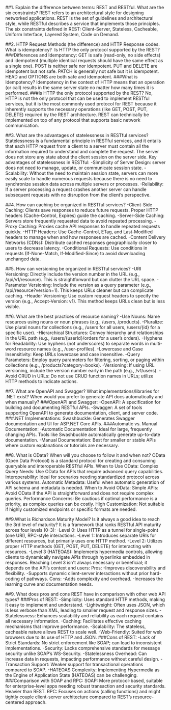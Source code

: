 ##1. Explain the difference between terms: REST and RESTful. What are the six constraints?
REST refers to an architectural style for designing networked applications.
REST is the set of guidelines and architectural style, while RESTful describes a service that implements those principles.
The six constraints defined in REST: Client-Server, Stateless, Cacheable, Uniform Interface, Layered System, Code on Demand.

##2. HTTP Request Methods (the difference) and HTTP Response codes. What is idempotency?  Is HTTP the only protocol supported by the REST?
###Differences and Idempotency:
GET is safe (read-only, no side effects) and idempotent (multiple identical requests should have the same effect as a single one).
POST is neither safe nor idempotent.
PUT and DELETE are idempotent but not safe.
PATCH is generally not safe but it is idempotent.
HEAD and OPTIONS are both safe and idempotent.
###What is Idempotency?
Idempotency in the context of HTTP means that an operation (or call) results in the same server state no matter how many times it is performed.
###Is HTTP the only protocol supported by the REST?
No, HTTP is not the only protocol that can be used to implement RESTful services, but it is the most commonly used protocol for REST because it inherently supports the necessary operations (like GET, POST, PUT, DELETE) required by the REST architecture.
REST can technically be implemented on top of any protocol that supports basic network communication.

##3. What are the advantages of statelessness in RESTful services?
Statelessness is a fundamental principle in RESTful services, and it entails that each HTTP request from a client to a server must contain all the information required to understand and complete the request. The server does not store any state about the client session on the server side.
Key advantages of statelessness in RESTful: 
-Simplicity of Server Design: server does not need to manage, update, or communicate session state.
-Scalability: Without the need to maintain session state, servers can more easily scale to handle numerous requests because there is no need to synchronize session data across multiple servers or processes.
-Reliability: If a server processing a request crashes another server can handle subsequent requests with no disruption from the client’s perspective.

##4. How can caching be organized in RESTful services?
-Client-Side Caching: Clients save responses to reduce future requests. Proper HTTP headers (Cache-Control, Expires) guide the caching.
-Server-Side Caching: Servers store frequently requested data to avoid repeated processing.
-Proxy Caching: Proxies cache API responses to handle repeated requests quickly.
-HTTP Headers: Use Cache-Control, ETag, and Last-Modified headers to manage when and how responses are cached.
-Content Delivery Networks (CDNs): Distribute cached responses geographically closer to users to decrease latency.
-Conditional Requests: Use conditions in requests (If-None-Match, If-Modified-Since) to avoid downloading unchanged data.

##5. How can versioning be organized in RESTful services?
-URI Versioning: Directly include the version number in the URL (e.g., /api/v1/resource). This is straightforward but can clutter the URL space.
-Parameter Versioning: Include the version as a query parameter (e.g., /api/resource?version=1). This keeps URLs cleaner but can complicate caching.
-Header Versioning: Use custom request headers to specify the version (e.g., Accept-Version: v1). This method keeps URLs clean but is less visible.

##6. What are the best practices of resource naming?
-Use Nouns: Name resources using nouns or noun phrases (e.g., /users, /products).
-Pluralize: Use plural nouns for collections (e.g., /users for all users, /users/{id} for a specific user).
-Hierarchical Structures: Convey hierarchy and relationships in the URL path (e.g., /users/{userId}/orders for a user’s orders).
-Hyphens for Readability: Use hyphens (not underscores) to separate words in multi-word resource names (e.g., /user-profiles).
-Lowercase and Case Insensitivity: Keep URLs lowercase and case insensitive.
-Query Parameters: Employ query parameters for filtering, sorting, or paging within collections (e.g., /products?category=books).
-Versioning: If using URL versioning, include the version number early in the path (e.g., /v1/users).
-Avoid CRUD in URLs: Do not use CRUD function names in URLs; utilize HTTP methods to indicate actions.

##7. What are OpenAPI and Swagger? What implementations/libraries for .NET exist? When would you prefer to generate API docs automatically and when manually?
###OpenAPI and Swagger:
-OpenAPI: A specification for building and documenting RESTful APIs.
-Swagger: A set of tools supporting OpenAPI to generate documentation, client, and server code.
###.NET Implementations: Swashbuckle: Generates Swagger documentation and UI for ASP.NET Core APIs.
###Automatic vs. Manual Documentation:
-Automatic Documentation: Ideal for large, frequently changing APIs. Tools like Swashbuckle automatically generate up-to-date documentation.
-Manual Documentation: Best for smaller or stable APIs where custom explanations or tutorials are necessary.

##8. What is OData? When will you choose to follow it and when not?
OData (Open Data Protocol) is a standard protocol for creating and consuming queryable and interoperable RESTful APIs.
When to Use OData:
Complex Query Needs: Use OData for APIs that require advanced query capabilities.
Interoperability: Ideal for scenarios needing standardized protocol across various systems.
Automatic Metadata: Useful when automatic generation of API schema and metadata is needed.
When to Avoid OData:
Simple APIs: Avoid OData if the API is straightforward and does not require complex queries.
Performance Concerns: Be cautious if optimal performance is a priority, as complex queries can be costly.
High Customization: Not suitable if highly customized endpoints or specific formats are needed.

##9.What is Richardson Maturity Model? Is it always a good idea to reach the 3rd level of maturity?
It is a framework that ranks RESTful API maturity across four levels (0-3):
-Level 0: Uses HTTP as a tunnel for single-point (one URI), RPC-style interactions.
-Level 1: Introduces separate URIs for different resources, but primarily uses one HTTP method.
-Level 2: Utilizes proper HTTP methods (GET, POST, PUT, DELETE) for interacting with resources.
-Level 3 (HATEOAS): Implements hypermedia controls, allowing clients to dynamically navigate APIs through hyperlinks embedded in responses.
Reaching Level 3 isn't always necessary or beneficial; it depends on the API’s context and users:
Pros:
-Improves discoverability and flexibility.
-Supports dynamic client-server interactions without prior hard-coding of pathways.
Cons:
-Adds complexity and overhead.
-Increases the learning curve and documentation needs.

##9. What does pros and cons REST have in comparison with other web API types?
###Pros of REST:
-Simplicity: Uses standard HTTP methods, making it easy to implement and understand.
-Lightweight: Often uses JSON, which is less verbose than XML, leading to smaller request and response sizes.
-Statelessness: Enhances scalability and reliability as each request contains all necessary information.
-Caching: Facilitates effective caching mechanisms that improve performance.
-Scalability: The stateless, cacheable nature allows REST to scale well.
-Web-Friendly: Suited for web browsers due to its use of HTTP and JSON.
###Cons of REST:
-Lack of Strict Standards: No strict enforcement like SOAP; can lead to inconsistent implementations.
-Security: Lacks comprehensive standards for message security unlike SOAP’s WS-Security.
-Statelessness Overhead: Can increase data in requests, impacting performance without careful design.
-Transaction Support: Weaker support for transactional operations compared to SOAP.
-HATEOAS Complexity: Implementing Hypermedia as the Engine of Application State (HATEOAS) can be challenging.
###Comparison with SOAP and RPC:
SOAP: More protocol-based, suitable for enterprise-level apps needing robust transaction and security standards. Heavier than REST.
RPC: Focuses on actions (calling functions) and might tightly couple client-server architecture compared to REST’s resource-centered approach.
